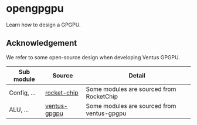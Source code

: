 # opengpgpu
Learn how to design a GPGPU.

## Acknowledgement

We refer to some open-source design when developing Ventus GPGPU.

| Sub module                | Source                                                                                                                                              | Detail                                                                         |
|---------------------------|-----------------------------------------------------------------------------------------------------------------------------------------------------|--------------------------------------------------------------------------------|
| Config, ... |  [rocket-chip](https://github.com/chipsalliance/rocket-chip)                                                                                                                                         | Some modules are sourced from RocketChip                                       |
| ALU, ... |[ventus-gpgpu](https://github.com/THU-DSP-LAB/ventus-gpgpu)      |  Some modules are sourced from ventus-gpgpu                   | 
